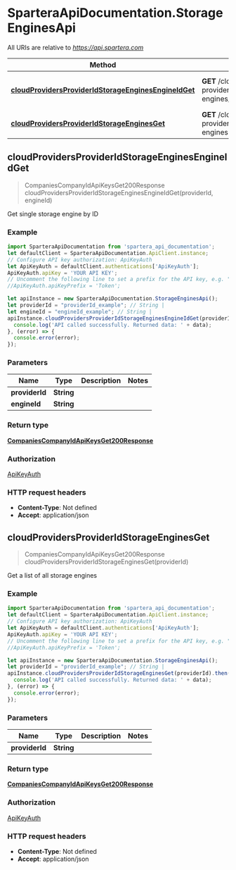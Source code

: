 # SparteraApiDocumentation.StorageEnginesApi

All URIs are relative to *https://api.spartera.com*

Method | HTTP request | Description
------------- | ------------- | -------------
[**cloudProvidersProviderIdStorageEnginesEngineIdGet**](StorageEnginesApi.md#cloudProvidersProviderIdStorageEnginesEngineIdGet) | **GET** /cloud-providers/{provider_id}/storage-engines/{engine_id} | Get single storage engine by ID
[**cloudProvidersProviderIdStorageEnginesGet**](StorageEnginesApi.md#cloudProvidersProviderIdStorageEnginesGet) | **GET** /cloud-providers/{provider_id}/storage-engines | Get a list of all storage engines



## cloudProvidersProviderIdStorageEnginesEngineIdGet

> CompaniesCompanyIdApiKeysGet200Response cloudProvidersProviderIdStorageEnginesEngineIdGet(providerId, engineId)

Get single storage engine by ID

### Example

```javascript
import SparteraApiDocumentation from 'spartera_api_documentation';
let defaultClient = SparteraApiDocumentation.ApiClient.instance;
// Configure API key authorization: ApiKeyAuth
let ApiKeyAuth = defaultClient.authentications['ApiKeyAuth'];
ApiKeyAuth.apiKey = 'YOUR API KEY';
// Uncomment the following line to set a prefix for the API key, e.g. "Token" (defaults to null)
//ApiKeyAuth.apiKeyPrefix = 'Token';

let apiInstance = new SparteraApiDocumentation.StorageEnginesApi();
let providerId = "providerId_example"; // String | 
let engineId = "engineId_example"; // String | 
apiInstance.cloudProvidersProviderIdStorageEnginesEngineIdGet(providerId, engineId).then((data) => {
  console.log('API called successfully. Returned data: ' + data);
}, (error) => {
  console.error(error);
});

```

### Parameters


Name | Type | Description  | Notes
------------- | ------------- | ------------- | -------------
 **providerId** | **String**|  | 
 **engineId** | **String**|  | 

### Return type

[**CompaniesCompanyIdApiKeysGet200Response**](CompaniesCompanyIdApiKeysGet200Response.md)

### Authorization

[ApiKeyAuth](../README.md#ApiKeyAuth)

### HTTP request headers

- **Content-Type**: Not defined
- **Accept**: application/json


## cloudProvidersProviderIdStorageEnginesGet

> CompaniesCompanyIdApiKeysGet200Response cloudProvidersProviderIdStorageEnginesGet(providerId)

Get a list of all storage engines

### Example

```javascript
import SparteraApiDocumentation from 'spartera_api_documentation';
let defaultClient = SparteraApiDocumentation.ApiClient.instance;
// Configure API key authorization: ApiKeyAuth
let ApiKeyAuth = defaultClient.authentications['ApiKeyAuth'];
ApiKeyAuth.apiKey = 'YOUR API KEY';
// Uncomment the following line to set a prefix for the API key, e.g. "Token" (defaults to null)
//ApiKeyAuth.apiKeyPrefix = 'Token';

let apiInstance = new SparteraApiDocumentation.StorageEnginesApi();
let providerId = "providerId_example"; // String | 
apiInstance.cloudProvidersProviderIdStorageEnginesGet(providerId).then((data) => {
  console.log('API called successfully. Returned data: ' + data);
}, (error) => {
  console.error(error);
});

```

### Parameters


Name | Type | Description  | Notes
------------- | ------------- | ------------- | -------------
 **providerId** | **String**|  | 

### Return type

[**CompaniesCompanyIdApiKeysGet200Response**](CompaniesCompanyIdApiKeysGet200Response.md)

### Authorization

[ApiKeyAuth](../README.md#ApiKeyAuth)

### HTTP request headers

- **Content-Type**: Not defined
- **Accept**: application/json

